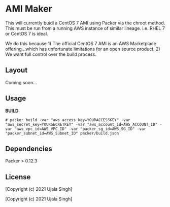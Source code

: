 AMI Maker
================

This will currently buidl a CentOS 7 AMI using Packer via the chroot method. This must be run from a running AWS instance of similar lineage. i.e. RHEL 7 or CentOS 7 is ideal.

We do this because 1) The official CentOS 7 AMI is an AWS Marketplace offering...which has unfortunate limitations for an open source product. 2) We want full control over the build process.


Layout
------------

Coming soon...


Usage
------------

**BUILD**
```
# packer build -var "aws_access_key=YOURACCESSKEY" -var "aws_secret_key=YOURSECRETKEY" -var "aws_account_id=AWS_ACCOUNT_ID" -var "aws_vpc_id=AWS_VPC_ID" -var "packer_sg_id=AWS_SG_ID" -var "packer_subnet_id=AWS_Subnet_ID" packer/build.json
```



Dependencies
------------

Packer > 0.12.3


License
-------


[Copyright (c) 2021 Ujala Singh]

[Copyright (c) 2021 Ujala Singh]
